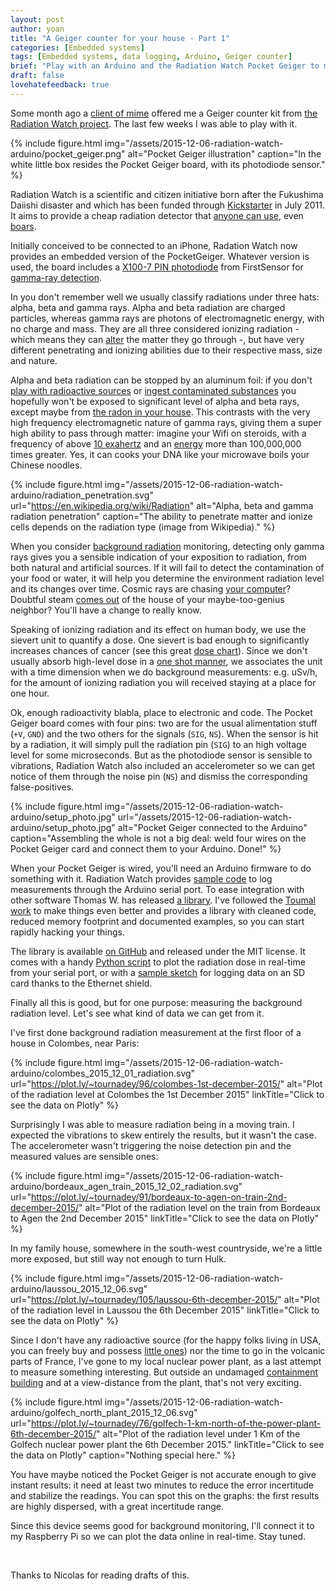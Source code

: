 ```yaml
---
layout: post
author: yoan
title: "A Geiger counter for your house - Part 1"
categories: [Embedded systems]
tags: [Embedded systems, data logging, Arduino, Geiger counter]
brief: "Play with an Arduino and the Radiation Watch Pocket Geiger to monitor radiation."
draft: false
lovehatefeedback: true
---
```


Some month ago a [client of mime][effi_synchrone] offered me a Geiger counter kit from [the Radiation Watch project][rw]. The last few weeks I was able to play with it.

{% include figure.html img="/assets/2015-12-06-radiation-watch-arduino/pocket_geiger.png" alt="Pocket Geiger illustration" caption="In the white little box resides the Pocket Geiger board, with its photodiode sensor." %}

Radiation Watch is a scientific and citizen initiative born after the Fukushima Daiishi disaster and which has been funded through [Kickstarter][rw_ks] in July 2011. It aims to provide a cheap radiation detector that [anyone can use][rw_userreports], even [boars][rw_boars].

Initially conceived to be connected to an iPhone, Radation Watch now provides an embedded version of the PocketGeiger. Whatever version is used, the board includes a [X100-7 PIN photodiode][X100_datasheet] from FirstSensor for [gamma-ray detection][rw_uk_faqs].

In you don't remember well we usually classify radiations under three hats: alpha, beta and gamma rays. Alpha and beta radiation are charged particles, whereas gamma rays are photons of electromagnetic energy, with no charge and mass. They are all three considered ionizing radiation - which means they can [alter][alter_matter] the matter they go through -, but have very different penetrating and ionizing abilities due to their respective mass, size and nature.

Alpha and beta radiation can be stopped by an aluminum foil: if you don't [play with radioactive sources][marie_curie_death] or [ingest contaminated substances][radium_girls] you hopefully won't be exposed to significant level of alpha and beta rays, except maybe from [the radon in your house][radon_house]. This contrasts with the very high frequency electromagnetic nature of gamma rays, giving them a super high ability to pass through matter: imagine your Wifi on steroids, with a frequency of above [10 exahertz][spectrum] and an [energy][electronvolt] more than 100,000,000 times greater. Yes, it can cooks your DNA like your microwave boils your Chinese noodles.

{% include figure.html img="/assets/2015-12-06-radiation-watch-arduino/radiation_penetration.svg" url="https://en.wikipedia.org/wiki/Radiation" alt="Alpha, beta and gamma radiation penetration" caption="The ability to penetrate matter and ionize cells depends on the radiation type (image from Wikipedia)." %}

When you consider [background radiation][bg_rad] monitoring, detecting only gamma rays gives you a sensible indication of your exposition to radiation, from both natural and artificial sources. If it will fail to detect the contamination of your food or water, it will help you determine the environment radiation level and its changes over time. Cosmic rays are chasing [your computer][cosmic_ray_electronics]? Doubtful steam [comes out][tmii] of the house of your maybe-too-genius neighbor? You'll have a change to really know.

Speaking of ionizing radiation and its effect on human body, we use the sievert unit to quantify a dose. One sievert is bad enough to significantly increases chances of cancer (see this great [dose chart][dose_chart]). Since we don't usually absorb high-level dose in a [one shot manner][al_poisoning], we associates the unit with a time dimension when we do background measurements: e.g. uSv/h, for the amount of ionizing radiation you will received staying at a place for one hour.

Ok, enough radioactivity blabla, place to electronic and code. The Pocket Geiger board comes with four pins: two are for the usual alimentation stuff (`+V`, `GND`) and the two others for the signals (`SIG`, `NS`). When the sensor is hit by a radiation, it will simply pull the radiation pin (`SIG`) to an high voltage level for some microseconds. But as the photodiode sensor is sensible to vibrations, Radiation Watch also included an accelerometer so we can get notice of them through the noise pin (`NS`) and dismiss the corresponding false-positives.

{% include figure.html img="/assets/2015-12-06-radiation-watch-arduino/setup_photo.jpg" url="/assets/2015-12-06-radiation-watch-arduino/setup_photo.jpg" alt="Pocket Geiger connected to the Arduino" caption="Assembling the whole is not a big deal: weld four wires on the Pocket Geiger card and connect them to your Arduino. Done!" %}

When your Pocket Geiger is wired, you'll need an Arduino firmware to do something with it. Radiation Watch provides [sample code][rw_sample_code] to log measurements through the Arduino serial port. To ease integration with other software Thomas W. has released [a library][thomasaw_lib]. I've followed the [Toumal work][toumal_lib] to make things even better and provides a library with cleaned code, reduced memory footprint and documented examples, so you can start rapidly hacking your things.

The library is available [on GitHub][apg_lib] and released under the MIT license. It comes with a handy [Python script][python_script] to plot the radiation dose in real-time from your serial port, or with a [sample sketch][sd_sketch] for logging data on an SD card thanks to the Ethernet shield.

Finally all this is good, but for one purpose: measuring the background radiation level. Let's see what kind of data we can get from it.

I've first done background radiation measurement at the first floor of a house in Colombes, near Paris:

{% include figure.html img="/assets/2015-12-06-radiation-watch-arduino/colombes_2015_12_01_radiation.svg" url="https://plot.ly/~tournadey/96/colombes-1st-december-2015/" alt="Plot of the radiation level at Colombes the 1st December 2015" linkTitle="Click to see the data on Plotly" %}

Surprisingly I was able to measure radiation being in a moving train. I expected the vibrations to skew entirely the results, but it wasn't the case. The accelerometer wasn't triggering the noise detection pin and the measured values are sensible ones:

{% include figure.html img="/assets/2015-12-06-radiation-watch-arduino/bordeaux_agen_train_2015_12_02_radiation.svg" url="https://plot.ly/~tournadey/91/bordeaux-to-agen-on-train-2nd-december-2015/" alt="Plot of the radiation level on the train from Bordeaux to Agen the 2nd December 2015" linkTitle="Click to see the data on Plotly" %}

In my family house, somewhere in the south-west countryside, we're a little more exposed, but still way not enough to turn Hulk.

{% include figure.html img="/assets/2015-12-06-radiation-watch-arduino/laussou_2015_12_06.svg" url="https://plot.ly/~tournadey/105/laussou-6th-december-2015/" alt="Plot of the radiation level in Laussou the 6th December 2015" linkTitle="Click to see the data on Plotly" %}

Since I don't have any radioactive source (for the happy folks living in USA, you can freely buy and possess [little ones][imagesco_sources]) nor the time to go in the volcanic parts of France, I've gone to my local nuclear power plant, as a last attempt to measure something interesting. But outside an undamaged [containment building][containment_building] and at a view-distance from the plant, that's not very exciting.

{% include figure.html img="/assets/2015-12-06-radiation-watch-arduino/golfech_north_plant_2015_12_06.svg" url="https://plot.ly/~tournadey/76/golfech-1-km-north-of-the-power-plant-6th-december-2015/" alt="Plot of the radiation level under 1 Km of the Golfech nuclear power plant the 6th December 2015." linkTitle="Click to see the data on Plotly" caption="Nothing special here." %}

You have maybe noticed the Pocket Geiger is not accurate enough to give instant results: it need at least two minutes to reduce the error incertitude and stabilize the readings. You can spot this on the graphs: the first results are highly dispersed, with a great incertitude range.

Since this device seems good for background monitoring, I'll connect it to my Raspberry Pi so we can plot the data online in real-time. Stay tuned.

<br>

Thanks to Nicolas for reading drafts of this.

[effi_synchrone]: http://www.effi-synchrone.com
[rw]: http://www.radiation-watch.org/
[rw_ks]: https://www.kickstarter.com/projects/1517658569/smart-radiation-detector/description
[rw_userreports]: http://www.radiation-watch.org/p/usersreports.html
[rw_boars]: http://www.radiation-watch.org/2013/08/asahi-shinbun-featured-pocketgeiger.html
[X100_datasheet]: http://www.mouser.com/ds/2/313/X100-7_SMD_501401-586455.pdf
[marie_curie_death]: https://en.wikipedia.org/wiki/Marie_Curie#Death
[radium_girls]: https://en.wikipedia.org/wiki/Radium_Girls
[radon_house]: https://en.wikipedia.org/wiki/Radon#Accumulation_in_buildings
[alter_matter]: https://en.wikipedia.org/wiki/Ionizing_radiation
[bg_rad]: https://en.wikipedia.org/wiki/Background_radiation
[spectrum]: https://en.wikipedia.org/wiki/Electromagnetic_spectrum
[electronvolt]: https://en.wikipedia.org/wiki/Electronvolt
[rw_sample_code]: http://radiation-watch.sakuraweb.com/share/ARDUINO.zip
[thomasaw_lib]: https://github.com/thomasaw/RadiationWatch
[toumal_lib]: https://github.com/Toumal/RadiationWatch
[apg_lib]: https://github.com/MonsieurV/ArduinoPocketGeiger
[rw_uk_faqs]: http://www.radiation-watch.co.uk/faqs
[python_script]: https://github.com/MonsieurV/ArduinoPocketGeiger#plot-in-real-time-with-python
[sd_sketch]: https://github.com/MonsieurV/ArduinoPocketGeiger/blob/master/examples/SdCardCsvLogger/SdCardCsvLogger.ino
[cosmic_ray_electronics]: https://en.wikipedia.org/wiki/Cosmic_ray#Effect_on_electronics
[tmii]: https://en.wikipedia.org/wiki/Three_Mile_Island_accident
[al_poisoning]: https://en.wikipedia.org/wiki/Poisoning_of_Alexander_Litvinenko
[dose_chart]: https://upload.wikimedia.org/wikipedia/commons/2/20/Radiation_Dose_Chart_by_Xkcd.png
[imagesco_sources]: http://www.imagesco.com/geiger/radioactive-sources.html
[containment_building]: https://en.wikipedia.org/wiki/Containment_building
